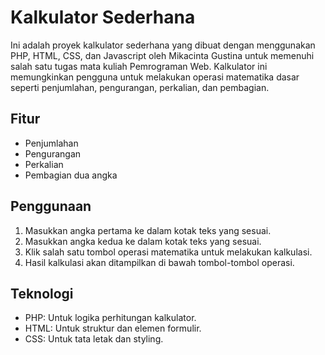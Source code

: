 # Kalkulator Sederhana

Ini adalah proyek kalkulator sederhana yang dibuat dengan menggunakan PHP, HTML, CSS, dan Javascript oleh Mikacinta Gustina untuk memenuhi salah satu tugas mata kuliah Pemrograman Web. Kalkulator ini memungkinkan pengguna untuk melakukan operasi matematika dasar seperti penjumlahan, pengurangan, perkalian, dan pembagian.

## Fitur

- Penjumlahan
- Pengurangan
- Perkalian
- Pembagian dua angka

## Penggunaan

1. Masukkan angka pertama ke dalam kotak teks yang sesuai.
2. Masukkan angka kedua ke dalam kotak teks yang sesuai.
3. Klik salah satu tombol operasi matematika untuk melakukan kalkulasi.
4. Hasil kalkulasi akan ditampilkan di bawah tombol-tombol operasi.

## Teknologi

- PHP: Untuk logika perhitungan kalkulator.
- HTML: Untuk struktur dan elemen formulir.
- CSS: Untuk tata letak dan styling.

